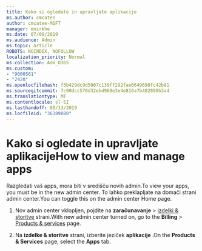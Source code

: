 ```yaml
---
title: Kako si ogledate in upravljate aplikacije
ms.author: cmcatee
author: cmcatee-MSFT
manager: mnirkhe
ms.date: 07/09/2019
ms.audience: Admin
ms.topic: article
ROBOTS: NOINDEX, NOFOLLOW
localization_priority: Normal
ms.collection: Adm_O365
ms.custom:
- "9000561"
- "2420"
ms.openlocfilehash: f3b429dc9d5007c139ff292fae6649696fc42b81
ms.sourcegitcommit: 7c90dcc570d32ebd968e3e4e816a7b482890b3a4
ms.translationtype: MT
ms.contentlocale: sl-SI
ms.lasthandoff: 08/13/2019
ms.locfileid: "36389880"
---
```

# <a name="how-to-view-and-manage-apps"></a><span data-ttu-id="8d179-102">Kako si ogledate in upravljate aplikacije</span><span class="sxs-lookup"><span data-stu-id="8d179-102">How to view and manage apps</span></span>

<span data-ttu-id="8d179-103">Razgledati vaš apps, mora biti v središču novih admin.</span><span class="sxs-lookup"><span data-stu-id="8d179-103">To view your apps, you must be in the new admin center.</span></span>  <span data-ttu-id="8d179-104">To lahko preklapljate na domači strani admin center.</span><span class="sxs-lookup"><span data-stu-id="8d179-104">You can toggle this on the admin center Home page.</span></span>  

1. <span data-ttu-id="8d179-105">Nov admin center vklopljen, pojdite na **zaračunavanje** > [izdelki & storitve](https://go.microsoft.com/fwlink/p/?linkid=842054) strani.</span><span class="sxs-lookup"><span data-stu-id="8d179-105">With new admin center turned on, go to the **Billing** > [Products & services](https://go.microsoft.com/fwlink/p/?linkid=842054) page.</span></span>

2. <span data-ttu-id="8d179-106">Na **izdelke & storitve** strani, izberite jeziček **aplikacije** .</span><span class="sxs-lookup"><span data-stu-id="8d179-106">On the **Products & Services** page, select the **Apps** tab.</span></span>
